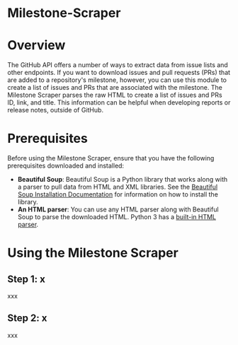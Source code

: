 # Milestone-Scraper
# Overview
The GitHub API offers a number of ways to extract data from issue lists and other endpoints. If you want to download issues and pull requests (PRs) that are added to a repository's milestone, however, you can use this module to create a list of issues and PRs that are associated with the milestone. The Milestone Scraper parses the raw HTML to create a list of issues and PRs ID, link, and title. This information can be helpful when developing reports or release notes, outside of GitHub.
# Prerequisites
Before using the Milestone Scraper, ensure that you have the following prerequisites downloaded and installed:
- **Beautiful Soup**: Beautiful Soup is a Python library that works along with a parser to pull data from HTML and XML libraries. See the [Beautiful Soup Installation Documentation](https://www.crummy.com/software/BeautifulSoup/bs4/doc/#installing-beautiful-soup) for information on how to install the library.
- **An HTML parser**: You can use any HTML parser along with Beautiful Soup to parse the downloaded HTML. Python 3 has a [built-in HTML parser](https://docs.python.org/3/library/html.parser.html).

# Using the Milestone Scraper
## Step 1: x
xxx
## Step 2: x
xxx
